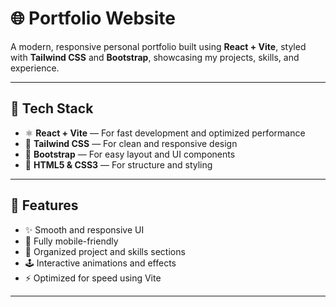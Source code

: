 # 🌐 Portfolio Website

A modern, responsive personal portfolio built using **React + Vite**, styled with **Tailwind CSS** and **Bootstrap**, showcasing my projects, skills, and experience.

---

## 🚀 Tech Stack

- ⚛️ **React + Vite** — For fast development and optimized performance  
- 🎨 **Tailwind CSS** — For clean and responsive design  
- 💠 **Bootstrap** — For easy layout and UI components  
- 🧩 **HTML5 & CSS3** — For structure and styling  

---

## 📸 Features

- ✨ Smooth and responsive UI  
- 📱 Fully mobile-friendly  
- 🧠 Organized project and skills sections  
- 🕹️ Interactive animations and effects  
- ⚡ Optimized for speed using Vite  

---
